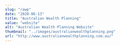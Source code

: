 ```yaml
---
slug: "/awp"
date: "2020-06-13"
title: "Australian Wealth Planning"
value: "website"
alt: "Australian Wealth Planning Website"
thumbnail: "../images/australianwealthplanning.png"
url: "http://www.australianwealthplanning.com.au/"
---
```

